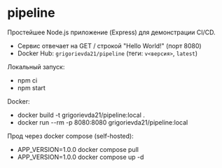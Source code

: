 # pipeline

Простейшее Node.js приложение (Express) для демонстрации CI/CD.

- Сервис отвечает на GET / строкой "Hello World!" (порт 8080)
- Docker Hub: `grigorievda21/pipeline` (теги: `v<версия>`, `latest`)

Локальный запуск:
- npm ci
- npm start

Docker:
- docker build -t grigorievda21/pipeline:local .
- docker run --rm -p 8080:8080 grigorievda21/pipeline:local

Прод через docker compose (self-hosted):
- APP_VERSION=1.0.0 docker compose pull
- APP_VERSION=1.0.0 docker compose up -d
